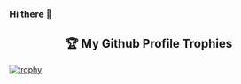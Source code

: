 ### Hi there 👋

<h2 align="center"> 🏆 My Github Profile Trophies</h2>

[![trophy](https://github-profile-trophy.vercel.app/?username=Shanky0&theme=dracula&no-bg=true&margin-w=20)](https://github.com/Shanky0)
